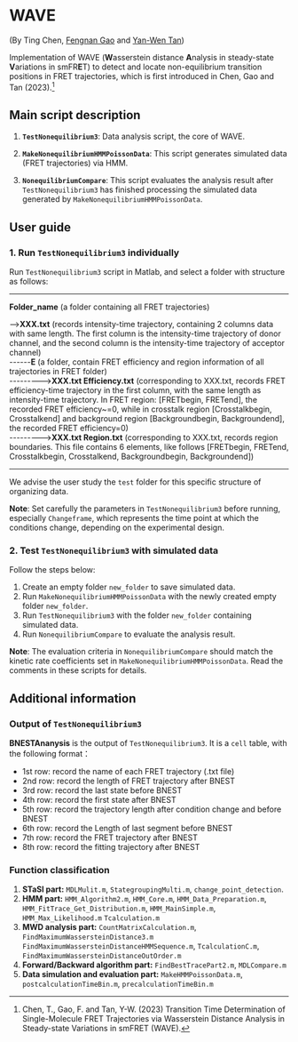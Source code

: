 # WAVE

(By Ting Chen, [Fengnan Gao](https://gaofn.xyz/ "Fengnan's Homepage") and [Yan-Wen Tan](https://phys.fudan.edu.cn/f7/50/c7605a63312/page.htm "Yan-Wen's faculty page"))

Implementation of WAVE (**W**asserstein distance **A**nalysis in steady-state **V**ariations in smFR**E**T) to detect and locate non-equilibrium transition positions in FRET trajectories, which is first introduced in Chen, Gao and Tan (2023).[^1]

[^1]: Chen, T., Gao, F. and Tan, Y-W. (2023) Transition Time Determination of Single-Molecule FRET Trajectories via Wasserstein Distance Analysis in Steady-state Variations in smFRET (WAVE).

## Main script description

1. **`TestNonequilibrium3`**: Data analysis script, the core of WAVE.

2. **`MakeNonequilibriumHMMPoissonData`**: This script generates simulated data (FRET trajectories) via HMM.

3. **`NonequilibriumCompare`**: This script evaluates the analysis result after `TestNonequilibrium3` has finished processing the simulated data generated by `MakeNonequilibriumHMMPoissonData`.

## User guide

### 1. Run `TestNonequilibrium3` individually

Run `TestNonequilibrium3` script in Matlab, and select a folder with structure as follows:

***
**Folder_name** (a folder containing all FRET trajectories)  

-->**XXX.txt** (records intensity-time trajectory, containing 2 columns data with same length. The first column is the intensity-time trajectory of donor channel, and the second column is the intensity-time trajectory of acceptor channel)  
------**E** (a folder, contain FRET efficiency and region information of all trajectories in FRET folder)  
--------->**XXX.txt Efficiency.txt** (corresponding to XXX.txt, records FRET efficiency-time  trajectory in the first column, with the same length as intensity-time trajectory. In FRET region: [FRETbegin, FRETend], the recorded FRET efficiency~=0, while in crosstalk region [Crosstalkbegin, Crosstalkend] and background region [Backgroundbegin, Backgroundend], the recorded FRET efficiency=0)  
--------->**XXX.txt Region.txt** (corresponding to XXX.txt, records region boundaries. This file contains 6 elements, like follows [FRETbegin, FRETend, Crosstalkbegin, Crosstalkend, Backgroundbegin, Backgroundend])
***

We advise the user study the `test` folder for this specific structure of organizing data.

**Note**: Set carefully the parameters in `TestNonequilibrium3` before running, especially `Changeframe`, which represents the time point at which the conditions change, depending on the experimental design.

### 2. Test `TestNonequilibrium3` with simulated data

Follow the steps below:

1. Create an empty folder `new_folder` to save simulated data.  
2. Run `MakeNonequilibriumHMMPoissonData` with the newly created empty folder `new_folder`.  
3. Run `TestNonequilibrium3` with the folder `new_folder` containing simulated data.  
4. Run `NonequilibriumCompare` to evaluate the analysis result.

**Note**: The evaluation criteria in `NonequilibriumCompare` should match the kinetic rate coefficients set in `MakeNonequilibriumHMMPoissonData`. Read the comments in these scripts for details.

## Additional information

### Output of `TestNonequilibrium3`

**BNESTAnanysis** is the output of `TestNonequilibrium3`. It is a `cell` table, with the following format：

- 1st row: record the name of each FRET trajectory (.txt file)
- 2nd row: record the length of FRET trajectory after BNEST
- 3rd row: record the last state before BNEST
- 4th row: record the first state after BNEST
- 5th row: record the trajectory length after condition change and before BNEST
- 6th row: record the Length of last segment before BNEST
- 7th row: record the FRET trajectory after BNEST
- 8th row: record the fitting trajectory after BNEST

### Function classification

1. **STaSI part:** `MDLMulit.m`, `StategroupingMulti.m`, `change_point_detection`.
2. **HMM part:** `HMM_Algorithm2.m`, `HMM_Core.m`, `HMM_Data_Preparation.m`,
`HMM_FitTrace_Get_Distribution.m`, `HMM_MainSimple.m`, `HMM_Max_Likelihood.m`
`Tcalculation.m`
3. **MWD  analysis part:** `CountMatrixCalculation.m`, `FindMaximumWassersteinDistance3.m`
`FindMaximumWassersteinDistanceHMMSequence.m`, `TcalculationC.m`, `FindMaximumWassersteinDistanceOutOrder.m`
4. **Forward/Backward algorithm part:** `FindBestTracePart2.m`, `MDLCompare.m`
5. **Data simulation and evaluation part:** `MakeHMMPoissonData.m`, `postcalculationTimeBin.m`, `precalculationTimeBin.m`
